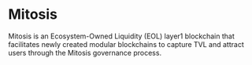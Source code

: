 # Mitosis

Mitosis is an Ecosystem-Owned Liquidity (EOL) layer1 blockchain that facilitates newly created modular blockchains to capture TVL and attract users through the Mitosis governance process.

